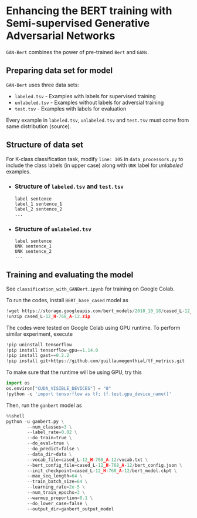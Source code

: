 # Enhancing the BERT training with Semi-supervised Generative Adversarial Networks
`GAN-Bert` combines the power of pre-trained `Bert` and `GANs`. 
## Preparing data set for model
`GAN-Bert` uses three data sets:
* `labeled.tsv` - Examples with labels for supervised training
* `unlabeled.tsv` - Examples without labels for adversial training
* `test.tsv` - Examples with labels for evaluation

Every example in `labeled.tsv`, `unlabeled.tsv` and `test.tsv` must come from same distribution (source).
## Structure of data set
For K-class classification task, modify `line: 105` in `data_processors.py` to include the class labels (in upper case) along with `UNK` label for _unlabeled_ examples.
* ### Structure of `labeled.tsv` and `test.tsv`
  ```
  label sentence
  label_1 sentence_1
  label_2 sentence_2
  ...
  ```
* ### Structure of `unlabeled.tsv`
  ```
  label sentence
  UNK sentence_1
  UNK sentence_2
  ...
  ```
## Training and evaluating the model
See `classification_with_GANBert.ipynb` for training on Google Colab.

To run the codes, install `BERT_base_cased` model as
```python
!wget https://storage.googleapis.com/bert_models/2018_10_18/cased_L-12_H-768_A-12.zip
!unzip cased_L-12_H-768_A-12.zip
```
The codes were tested on Google Colab using GPU runtime. To perform similar experiment, execute
```python
!pip uninstall tensorflow
!pip install tensorflow-gpu==1.14.0
!pip install gast==0.2.2
!pip install git+https://github.com/guillaumegenthial/tf_metrics.git
```
To make sure that the runtime will be using GPU, try this
```python
import os
os.environ["CUDA_VISIBLE_DEVICES"] = "0"
!python -c 'import tensorflow as tf; tf.test.gpu_device_name()'
```
Then, run the `ganbert` model as
```python
%%shell
python -u ganbert.py \
        --num_classes=3 \
        --label_rate=0.02 \
        --do_train=true \
        --do_eval=true \
        --do_predict=false \
        --data_dir=data \
        --vocab_file=cased_L-12_H-768_A-12/vocab.txt \
        --bert_config_file=cased_L-12_H-768_A-12/bert_config.json \
        --init_checkpoint=cased_L-12_H-768_A-12/bert_model.ckpt \
        --max_seq_length=64 \
        --train_batch_size=64 \
        --learning_rate=2e-5 \
        --num_train_epochs=3 \
        --warmup_proportion=0.1 \
        --do_lower_case=false \
        --output_dir=ganbert_output_model
```
